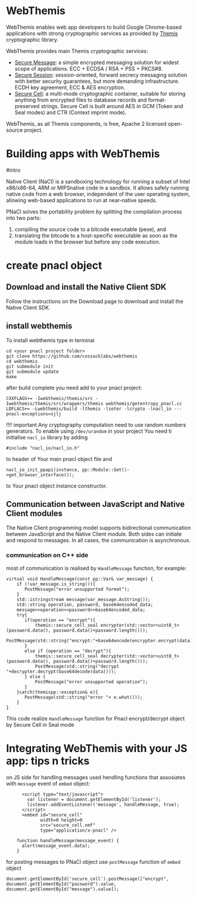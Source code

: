 # WebThemis

WebThemis enables web app developers to build Google Chrome-based applications with strong cryptographic services as provided by [Themis](https://www.github.com/cossacklabs/themis) cryptographic library.

WebThemis provides main Themis cryptographic services: 
* [Secure Message](https://github.com/cossacklabs/themis/wiki/3.3.1-Secure-Message): a simple encrypted messaging solution  for widest scope of applications. ECC + ECDSA / RSA + PSS + PKCS#8.
* [Secure Session](https://github.com/cossacklabs/themis/wiki/3.3.2-Secure-Session): session-oriented, forward secrecy messaging solution with better security guarantees, but more demanding infrastructure. ECDH key agreement, ECC & AES encryption.
* [Secure Cell](https://github.com/cossacklabs/themis/wiki/3.3.3-Secure-Cell): a multi-mode cryptographic container, suitable for storing anything from encrypted files to database records and format-preserved strings. Secure Cell is built around AES in GCM (Token and Seal modes) and CTR (Context imprint mode).

WebThemis, as all Themis components, is free, Apache 2 licensed open-source project.

# Building apps with WebThemis


#intro

Native Client (NaCl) is a sandboxing technology for running a subset of Intel x86/x86-64, ARM or MIPSnative code in a sandbox. It allows safely running native code from a web browser, independent of the user operating system, allowing web-based applications to run at near-native speeds.

PNaCl solves the portability problem by splitting the compilation process into two parts:

1. compiling the source code to a bitcode executable (pexe), and
2. translating the bitcode to a host-specific executable as soon as the module loads in the browser but before any code execution.

# create pnacl object

## Download and install the Native Client SDK

Follow the instructions on the Download page to download and install the Native Client SDK.

## install webthemis

To install webthemis type in terminal
```
cd <your pnacl project folder>
git clone https://github.com/cossacklabs/webthemis
cd webthemis
git submodule init
git submodule update
make
```
after build complete you need add to your pnacl project:
```
CXXFLAGS+= -Iwebthemis/themis/src -Iwebthemis/themis/src/wrappers/themis webthemis/getentropy_pnacl.cc
LDFLACS+= -Lwebthemis/build -lthemis -lsoter -lcrypto -lnacl_io ---pnacl-exceptions=sjlj
```
!!!! important
Any cryptography computation need to use random numbers generators. To enable using `/dev/urandom` in your project You need ti initialise `nacl_io` library by adding
```
#include "nacl_io/nacl_io.h"
```
to header of Your main pnacl object file and
```
nacl_io_init_ppapi(instance, pp::Module::Get()->get_browser_interface()); 
```
to Your pnacl object instance constructor.

## Communication between JavaScript and Native Client modules

The Native Client programming model supports bidirectional communication between JavaScript and the Native Client module. Both sides can initiate and respond to messages. In all cases, the communication is asynchronous.

### communication on C++ side

most of communication is realised by `HandleMessage` function, for example:
```
virtual void HandleMessage(const pp::Var& var_message) {
    if (!var_message.is_string()){
       PostMessage("error unsupported format");
    }
    std::istringstream message(var_message.AsString());
    std::string operation, password, base64encoded_data;
    message>>operation>>password>>base64encoded_data;
    try{
       if(operation == "encrypt"){
           themis::secure_cell_seal encrypter(std::vector<uint8_t>(password.data(), password.data()+password.length()));
           PostMessage(std::string("encrypt:"+base64encode(encrypter.encrypt(data)));
       }
       else if (operation == "decrypt"){
           themis::secure_cell_seal decrypter(std::vector<uint8_t>(password.data(), password.data()+password.length()));
           PostMessage(std::string("decrypt "+decrypter.decrypt(base64decode(data))));
       } else {
           PostMessage("error unsupported operation");
       }
    }catch(themispp::exception& e){
       PostMessage(std::string("error "+ e.what()));
    }
}
```
This code realize `HandleMessage` function for Pnacl encrypt/decrypt object by Secure Cell in Seal mode

# Integrating WebThemis with your JS app: tips n tricks

on JS side for handling messages used hendling functions that assosiates with `message` event of `embed` object:
```
      <script type="text/javascript">
        var listener = document.getElementById('listener');
        listener.addEventListener('message', handleMessage, true);
      </script>
      <embed id="secure_cell"
             width=0 height=0
             src="secure_cell.nmf"
             type="application/x-pnacl" />

    function handleMessage(message_event) {
      alert(message_event.data);
    }
```
for posting messages to PNaCl object use `postMessage` function of `embed` object
```
document.getElementById('secure_cell').postMessage(["encrypt", document.getElementById("password").value, document.getElementById("message").value]);
```

